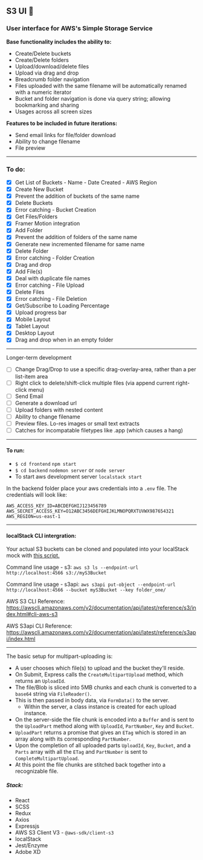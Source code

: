 ## S3 UI  :seedling:
### User interface for AWS's Simple Storage Service 

__Base functionality includes the ability to:__
* Create/Delete buckets
* Create/Delete folders
* Upload/download/delete files
* Upload via drag and drop
* Breadcrumb folder navigation
* Files uploaded with the same filename will be automatically renamed with a numeric iterator
* Bucket and folder navigation is done via query string; allowing bookmarking and sharing
* Usages across all screen sizes

__Features to be included in future iterations:__
* Send email links for file/folder download
* Ability to change filename
* File preview

<hr />

### To do:
* [x] Get List of Buckets - Name - Date Created - AWS Region
* [x] Create New Bucket
* [x] Prevent the addition of buckets of the same name
* [x] Delete Buckets
* [x] Error catching - Bucket Creation
* [x] Get Files/Folders
* [x] Framer Motion integration
* [x] Add Folder
* [x] Prevent the addition of folders of the same name
* [x] Generate new incremented filename for same name
* [x] Delete Folder
* [x] Error catching - Folder Creation
* [x] Drag and drop
* [x] Add File(s)
* [x] Deal with duplicate file names
* [x] Error catching - File Upload
* [x] Delete Files
* [x] Error catching - File Deletion
* [x] Get/Subscribe to Loading Percentage
* [x] Upload progress bar
* [x] Mobile Layout
* [x] Tablet Layout
* [x] Desktop Layout
* [x] Drag and drop when in an empty folder
<hr />

Longer-term development
* [ ] Change Drag/Drop to use a specific drag-overlay-area, rather than a per list-item area
* [ ] Right click to delete/shift-click multiple files (via append current right-click menu)
* [ ] Send Email
* [ ] Generate a download url
* [ ] Upload folders with nested content
* [ ] Ability to change filename
* [ ] Preview files. Lo-res images or small text extracts
* [ ] Catches for incompatable filetypes like .app (which causes a hang) 

<hr />

#### To run:
* `$ cd frontend` `npm start`
* `$ cd backend` `nodemon server` or `node server`
* To start aws development server `localstack start`

In the backend folder place your aws credentials into a `.env` file.
The credentials will look like:
```
AWS_ACCESS_KEY_ID=ABCDEFGHIJ123456789
AWS_SECRET_ACCESS_KEY=O12ABC3456DEFGHIJKLMNOPQRXTUVWX987654321 
AWS_REGION=us-east-1
``` 
<hr />

#### localStack CLI intergration:
Your actual S3 buckets can be cloned and populated into your localStack mock with [this script.](https://github.com/MisterPea/S3-Uploader/blob/d03793e7afabbc8ad6cc0580a94cbafae822fda2/shell%20scripts/CloneS3ToLocalstack.sh)

Command line usage - s3:
`aws s3 ls --endpoint-url http://localhost:4566 s3://myS3Bucket`

Command line usage - s3api: 
`aws s3api put-object --endpoint-url http://localhost:4566 --bucket myS3Bucket --key folder_one/`

AWS S3 CLI Reference: https://awscli.amazonaws.com/v2/documentation/api/latest/reference/s3/index.html#cli-aws-s3

AWS S3api CLI Reference: https://awscli.amazonaws.com/v2/documentation/api/latest/reference/s3api/index.html



<hr />
The basic setup for multipart-uploading is:

- A user chooses which file(s) to upload and the bucket they'll reside.
- On Submit, Express calls the `CreateMultipartUpload` method, which returns an `UploadId`.
- The file/Blob is sliced into 5MB chunks and each chunk is converted to a `base64` string via `FileReader()`.
- This is then passed in body data, via `FormData()` to the server.
  * Within the server, a class instance is created for each upload instance.
- On the server-side the file chunk is encoded into a `Buffer` and is sent to the `UploadPart` method along with `UploadId`, `PartNumber`, `Key` and `Bucket`.
- `UploadPart` returns a promise that gives an `ETag` which is stored in an array along with its corresponding `PartNumber`.
- Upon the completion of all uploaded parts `UploadId`, `Key`, `Bucket`, and a `Parts` array with all the `ETag` and `PartNumber` is sent to `CompleteMultipartUpload`.
- At this point the file chunks are stitched back together into a recognizable file.

##### Stack:
* React
* SCSS
* Redux
* Axios
* Expressjs
* AWS S3 Client V3 - `@aws-sdk/client-s3`
* localStack
* Jest/Enzyme
* Adobe XD
